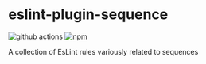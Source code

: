 # eslint-plugin-sequence

![github actions](https://github.com/adashrod/eslint-plugin-sequence/actions/workflows/node.js.yml/badge.svg)
[![npm](https://img.shields.io/npm/v/eslint-plugin-sequence.svg)](https://www.npmjs.com/package/eslint-plugin-sequence)
<!--[![npm downloads](https://img.shields.io/npm/dt/eslint-plugin-sequence.svg?maxAge=2592000)](https://www.npmtrends.com/eslint-plugin-sequence)-->

A collection of EsLint rules variously related to sequences
